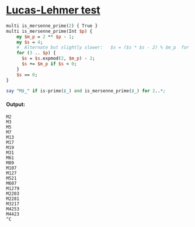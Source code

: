 [1]: https://rosettacode.org/wiki/Lucas-Lehmer_test

# [Lucas-Lehmer test][1]

```perl
multi is_mersenne_prime(2) { True }
multi is_mersenne_prime(Int $p) {
    my $m_p = 2 ** $p - 1;
    my $s = 4;
    #  Alternate but slightly slower:   $s = ($s * $s - 2) % $m_p  for 3..$p;
    for (3 .. $p) {
      $s = $s.expmod(2, $m_p) - 2;
      $s += $m_p if $s < 0;
    }
    $s == 0;
}
 
say "M$_" if is-prime($_) and is_mersenne_prime($_) for 2..*;
```

#### Output:
```
M2
M3
M5
M7
M13
M17
M19
M31
M61
M89
M107
M127
M521
M607
M1279
M2203
M2281
M3217
M4253
M4423
^C
```
